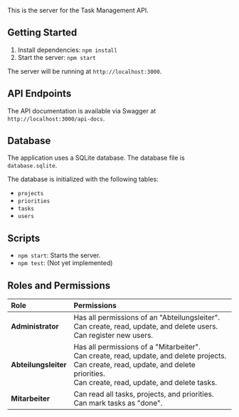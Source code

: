 This is the server for the Task Management API.

## Getting Started

1.  Install dependencies: `npm install`
2.  Start the server: `npm start`

The server will be running at `http://localhost:3000`.

## API Endpoints

The API documentation is available via Swagger at `http://localhost:3000/api-docs`.

## Database

The application uses a SQLite database. The database file is `database.sqlite`.

The database is initialized with the following tables:

*   `projects`
*   `priorities`
*   `tasks`
*   `users`

## Scripts

*   `npm start`: Starts the server.
*   `npm test`: (Not yet implemented)

## Roles and Permissions

| Role | Permissions |
| :--- | :--- |
| **Administrator** | Has all permissions of an "Abteilungsleiter".<br>Can create, read, update, and delete users.<br>Can register new users. |
| **Abteilungsleiter** | Has all permissions of a "Mitarbeiter".<br>Can create, read, update, and delete projects.<br>Can create, read, update, and delete priorities.<br>Can create, read, update, and delete tasks. |
| **Mitarbeiter** | Can read all tasks, projects, and priorities.<br>Can mark tasks as "done". |